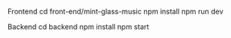 Frontend
cd front-end/mint-glass-music
npm install
npm run dev



Backend
cd backend
npm install
npm start
